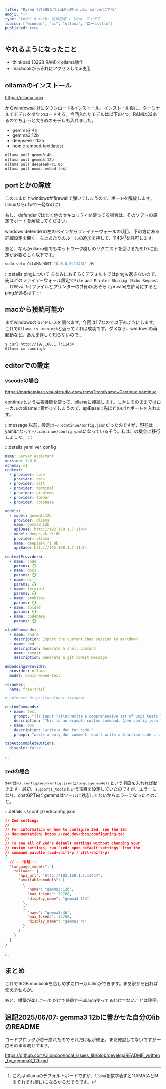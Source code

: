 ```yaml
---
title: "Ryzen 7735HSなThinkPadをollama serverにする"
emoji: "💭"
type: "tech" # tech: 技術記事 / idea: アイデア
topics: ["windows", "ai", "ollama", "ローカルllm"]
published: true
---
```


## やれるようになったこと

- thinkpad (32GB RAM)でollama動作
- macbookからそれにアクセスしてai使用

## ollamaのインストール

https://ollama.com

からwindows向けにダウンロード&インストール。インストール後に、ターミナルでモデルをダウンロードする。今回入れたモデルは以下の4つ。RAMは32あるのでちょっと大きめのモデルも入れました。

- gemma3:4b
- gemma3:12b
- deepseek-r1:8b
- nomic-embed-text:latest

```powershell
ollama pull gemma3:4b
ollama pull gemma3:12b
ollama pull deepseek-r1:8b
ollama pull nomic-embed-text
```

## portとかの解放

このままだとwindowsがfirewallで弾いてしまうので、ポートを解放します。(linuxならufwで一発なのに)

もし、defenderではなく他のセキュリティを使ってる場合は、そのソフトの設定でポートを解放してください。

windows defenderの左のペインからファイアーウォールの項目、下の方にある詳細設定を開く。右上あたりのルールの追加を押して、11434[^1]を許可します。

あと、なんかollama側でもネットワーク越しのリクエストを受けるため(?)に設定が必要らしく以下です。

```powershell
sudo setx OLLAMA_HOST "0.0.0.0:11434" /M
```

:::details pingについて
ちなみにおそらくデフォルトではpingも返さないので、先ほどのファイアーウォール設定で`File and Printer Sharing (Echo Request - ICMPv4-In)`ファイルとプリンターの共有の(おそらくprivate)を許可にするとpingが通るはず
:::

## macから接続可能か

まずwindowsのipアドレスを調べます。今回は1.7なので以下のようにします。これで`Ollama is running%`と返ってくれば成功です。ダメなら、windowsの再起動など。あんま詳しく知らないので...

```zsh
$ curl http://192.168.1.7:11434
Ollama is running%
```


[^1]: これはollamaのデフォルトポートですが、`llama`を数字表すと11AMA(AとMをそれぞれ横に)になるからだそうです。

## editorでの設定

### vscodeの場合

https://marketplace.visualstudio.com/items?itemName=Continue.continue

continueという拡張機能を使って、ollamaに接続します。しかしそのままではローカルのollamaに繋がってしまうので、apiBaseに先ほどのurlとポートを入れます。

:::message
以前、設定は`~/.continue/config.json`だったのですが、現在はyamlになって`~/.continue/config.yaml`になっているそう。私はこの機会に移行しました。
:::

:::details yaml ver. config
```yaml
name: Server Assistant
version: 1.0.0
schema: v1
context:
  - provider: code
  - provider: docs
  - provider: diff
  - provider: terminal
  - provider: problems
  - provider: folder
  - provider: codebase

models:
  - model: gemma3:12b
    provider: ollama
    name: gemma3_12b
    apiBase: http://192.168.1.7:11434
  - model: deepseek-r1:8b
    provider: ollama
    name: deepseek_r1_8b
    apiBase: http://192.168.1.7:11434

contextProviders:
  - name: code
    params: {}
  - name: docs
    params: {}
  - name: diff
    params: {}
  - name: terminal
    params: {}
  - name: problems
    params: {}
  - name: folder
    params: {}
  - name: codebase
    params: {}

slashCommands:
  - name: share
    description: Export the current chat session to markdown
  - name: cmd
    description: Generate a shell command
  - name: commit
    description: Generate a git commit message

embeddingsProvider:
  provider: ollama
  model: nomic-embed-text

reranker:
  name: free-trial

# apiBase: http://localhost:11434/v1

customCommands:
  - name: test
    prompt: "{{{ input }}}\n\nWrite a comprehensive set of unit tests for the selected code. It should setup, run tests that check for correctness including important edge cases, and teardown. Ensure that the tests are complete and sophisticated. Give the tests just as chat output, don't edit any file."
    description: "This is an example custom command. Open config.json to edit it and create more"
  - name: doc
    description: "write a doc for code."
    prompt: "write a only doc comment. don't write a function code . i want to paste it as it is."

tabAutocompleteOptions:
  disable: false
```
:::

### zedの場合

zedは`~/.config/zed/config.json`に`language_models`という項目を入れれば動きます。最初、`supports_tools`という項目を設定していたのですが、エラーになり、chatGPT曰くgemmaはツールに対応してないからエラーになったとのこと。

:::details ~/.config/zed/config.json
```json
// Zed settings
//
// For information on how to configure Zed, see the Zed
// documentation: https://zed.dev/docs/configuring-zed
//
// To see all of Zed's default settings without changing your
// custom settings, run `zed: open default settings` from the
// command palette (cmd-shift-p / ctrl-shift-p)
{
  // ~~~省略~~~
  "language_models": {
    "ollama": {
      "api_url": "http://192.168.1.7:11434",
      "available_models": [
        {
          "name": "gemma3:12b",
          "max_tokens": 32768,
          "display_name": "gemma3 12b"
        },
        {
          "name": "gemma3:4b",
          "max_tokens": 32768,
          "display_name": "gemma3 4b"
        }
      ]
    }
  }
}
```
:::

## まとめ

これで16GB macbookを苦しめずにローカルllmができます。まあ家から出れば使えませんが。

あと、構築が楽しかっただけで普段からollama使ってるわけでないことは秘密。

## 追記2025/06/07: gemma3 12bに書かせた自分のlibのREADME

コードブロックが若干崩れたのでそれだけ私が修正。まだ確認してないですが一応そのまま載せてます。

https://github.com/Uliboooo/local_issues_lib/blob/develop/README_written_by_gemma3_12b.md
